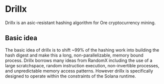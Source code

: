# Drillx

Drillx is an asic-resistant hashing algorithm for Ore cryptocurrency mining.

## Basic idea
The basic idea of drillx is to shift ~99% of the hashing work into building the hash digest and make this a long, non-parallelizable, memory bound process. Drillx borrows many ideas from RandomX including the use of a large scratchspace, random instruction execution, non-invertible processes, and unpredictable memory access patterns. However drillx is specifically designed to operate within the constraints of the Solana runtime.
